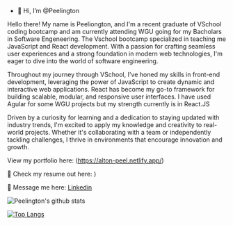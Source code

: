 - 👋 Hi, I’m @Peelington

Hello there! My name is Peeliongton, and I'm a recent graduate of VSchool coding bootcamp and am currently attending WGU going for my Bacholars in Software Engeneering. The Vschool bootcamp specialized in teaching me JavaScript and React development. With a passion for crafting seamless user experiences and a strong foundation in modern web technologies, I'm eager to dive into the world of software engineering.

Throughout my journey through VSchool, I've honed my skills in front-end development, leveraging the power of JavaScript to create dynamic and interactive web applications. React has become my go-to framework for building scalable, modular, and responsive user interfaces.
I have used Agular for some WGU projects but my strength currently is in React.JS

Driven by a curiosity for learning and a dedication to staying updated with industry trends, I'm excited to apply my knowledge and creativity to real-world projects. Whether it's collaborating with a team or independently tackling challenges, I thrive in environments that encourage innovation and growth.

View my portfolio here: (https://alton-peel.netlify.app/)

📝 Check my resume out here: )

💬 Message me here: [Linkedin](https://www.linkedin.com/in/alton-peel/)

<!---
Peelington/Peelington is a ✨ special ✨ repository because its `README.md` (this file) appears on your GitHub profile.
You can click the Preview link to take a look at your changes.
--->
![Peelington's github stats](https://github-readme-stats.vercel.app/api?username=Peelington&show_icons=true&theme=dark)

[![Top Langs](https://github-readme-stats.vercel.app/api/top-langs/?username=Peelington&layout=compact)](https://github.com/Peelington/github-readme-stats)
